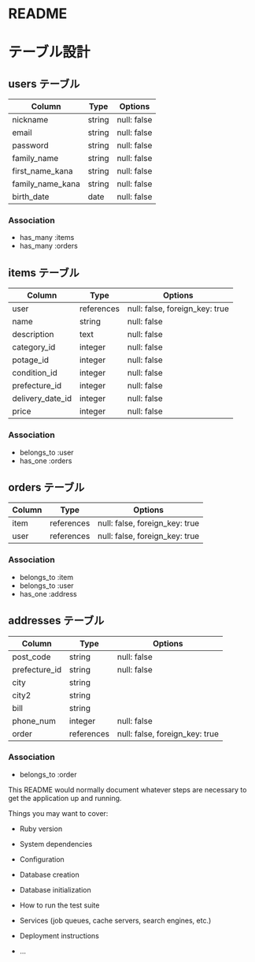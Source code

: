 # README
# テーブル設計

## users テーブル

| Column          | Type   | Options     |
| --------        | ------ | ----------- |
| nickname        | string | null: false |
| email           | string | null: false |
| password        | string | null: false |
| family_name     | string | null: false |
| first_name_kana | string | null: false |
| family_name_kana| string | null: false |
| birth_date      | date   | null: false |


 ### Association

- has_many :items 
- has_many :orders 

## items テーブル

| Column          | Type       | Options                       |
| ------          | ------     | -----------                   |
| user            | references | null: false, foreign_key: true|
| name            | string     | null: false                   |
| description     | text       | null: false                   |
| category_id     | integer    | null: false                   |
| potage_id       | integer    | null: false                   |
| condition_id    | integer    | null: false                   |
| prefecture_id   | integer    | null: false                   |
| delivery_date_id| integer    | null: false                   |
| price           | integer    | null: false                   |
### Association

- belongs_to :user
- has_one :orders


## orders テーブル

| Column | Type       | Options                        |
| ------ | ---------- | ------------------------------ |
| item   | references | null: false, foreign_key: true |
| user   | references | null: false, foreign_key: true |

### Association

- belongs_to :item
- belongs_to :user
- has_one :address

## addresses テーブル

| Column       | Type       | Options                        |
| -------      | ---------- | ------------------------------ |
| post_code    | string     | null: false                    |
| prefecture_id| string     | null: false                    |
| city         | string     |                                |
| city2        | string     |                                |
| bill         | string     |                                |
| phone_num    | integer    | null: false                    |
| order        | references | null: false, foreign_key: true |
### Association

- belongs_to :order




This README would normally document whatever steps are necessary to get the
application up and running.

Things you may want to cover:

* Ruby version

* System dependencies

* Configuration

* Database creation

* Database initialization

* How to run the test suite

* Services (job queues, cache servers, search engines, etc.)

* Deployment instructions

* ...
